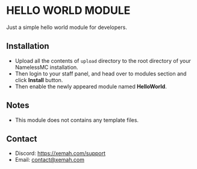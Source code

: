 # HELLO WORLD MODULE
Just a simple hello world module for developers.

## Installation
- Upload all the contents of `upload` directory to the root directory of your NamelessMC installation.
- Then login to your staff panel, and head over to modules section and click **Install** button.
- Then enable the newly appeared module named **HelloWorld**.

## Notes
- This module does not contains any template files.

## Contact
- Discord: https://xemah.com/support
- Email: contact@xemah.com